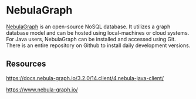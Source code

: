 # NebulaGraph
[NebulaGraph](https://www.nebula-graph.io/) is an open-source NoSQL database. It utilizes a graph database model and can be hosted using local-machines or cloud systems. For Java users, NebulaGraph can be installed and accessed using Git. There is an entire repository on Github to install daily development versions.

## Resources
https://docs.nebula-graph.io/3.2.0/14.client/4.nebula-java-client/

https://www.nebula-graph.io/
